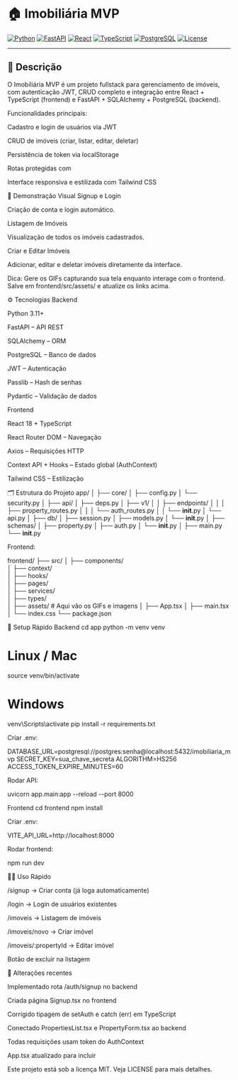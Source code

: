 # 🏠 Imobiliária MVP

[![Python](https://img.shields.io/badge/Python-3.11-blue)](https://www.python.org/)
[![FastAPI](https://img.shields.io/badge/FastAPI-0.95-green)](https://fastapi.tiangolo.com/)
[![React](https://img.shields.io/badge/React-18.2-blue)](https://reactjs.org/)
[![TypeScript](https://img.shields.io/badge/TypeScript-5.3-blue)](https://www.typescriptlang.org/)
[![PostgreSQL](https://img.shields.io/badge/PostgreSQL-15-blue)](https://www.postgresql.org/)
[![License](https://img.shields.io/badge/License-MIT-green)](LICENSE)

---

## 📖 Descrição
O Imobiliária MVP é um projeto fullstack para gerenciamento de imóveis, com autenticação JWT, CRUD completo e integração entre React + TypeScript (frontend) e FastAPI + SQLAlchemy + PostgreSQL (backend).

Funcionalidades principais:

Cadastro e login de usuários via JWT

CRUD de imóveis (criar, listar, editar, deletar)

Persistência de token via localStorage

Rotas protegidas com <ProtectedRoute />

Interface responsiva e estilizada com Tailwind CSS

🔹 Demonstração Visual
Signup e Login


Criação de conta e login automático.

Listagem de Imóveis


Visualização de todos os imóveis cadastrados.

Criar e Editar Imóveis


Adicionar, editar e deletar imóveis diretamente da interface.

Dica: Gere os GIFs capturando sua tela enquanto interage com o frontend. Salve em frontend/src/assets/ e atualize os links acima.

⚙️ Tecnologias
Backend

Python 3.11+

FastAPI – API REST

SQLAlchemy – ORM

PostgreSQL – Banco de dados

JWT – Autenticação

Passlib – Hash de senhas

Pydantic – Validação de dados

Frontend

React 18 + TypeScript

React Router DOM – Navegação

Axios – Requisições HTTP

Context API + Hooks – Estado global (AuthContext)

Tailwind CSS – Estilização

🗂 Estrutura do Projeto
app/
│
├── core/
│   ├── config.py
│   └── security.py
│
├── api/
│   ├── deps.py
│   ├── v1/
│   │   ├── endpoints/
│   │   │   ├── property_routes.py
│   │   │   └── auth_routes.py
│   │   └── __init__.py
│   └── api.py
│
├── db/
│   ├── session.py
│   ├── models.py
│   └── __init__.py
│
├── schemas/
│   ├── property.py
│   ├── auth.py
│   └── __init__.py
│
├── main.py
└── __init__.py


Frontend:

frontend/
├── src/
│   ├── components/    
│   ├── context/       
│   ├── hooks/         
│   ├── pages/         
│   ├── services/      
│   ├── types/         
│   ├── assets/        # Aqui vão os GIFs e imagens
│   ├── App.tsx
│   ├── main.tsx
│   └── index.css
└── package.json

🚀 Setup Rápido
Backend
cd app
python -m venv venv
# Linux / Mac
source venv/bin/activate
# Windows
venv\Scripts\activate
pip install -r requirements.txt


Criar .env:

DATABASE_URL=postgresql://postgres:senha@localhost:5432/imobiliaria_mvp
SECRET_KEY=sua_chave_secreta
ALGORITHM=HS256
ACCESS_TOKEN_EXPIRE_MINUTES=60


Rodar API:

uvicorn app.main:app --reload --port 8000

Frontend
cd frontend
npm install


Criar .env:

VITE_API_URL=http://localhost:8000


Rodar frontend:

npm run dev

🏃‍♂️ Uso Rápido

/signup → Criar conta (já loga automaticamente)

/login → Login de usuários existentes

/imoveis → Listagem de imóveis

/imoveis/novo → Criar imóvel

/imoveis/:propertyId → Editar imóvel

Botão de excluir na listagem

🔹 Alterações recentes

Implementado rota /auth/signup no backend

Criada página Signup.tsx no frontend

Corrigido tipagem de setAuth e catch (err) em TypeScript

Conectado PropertiesList.tsx e PropertyForm.tsx ao backend

Todas requisições usam token do AuthContext

App.tsx atualizado para incluir <AuthProvider>

Este projeto está sob a licença MIT. Veja LICENSE para mais detalhes.
